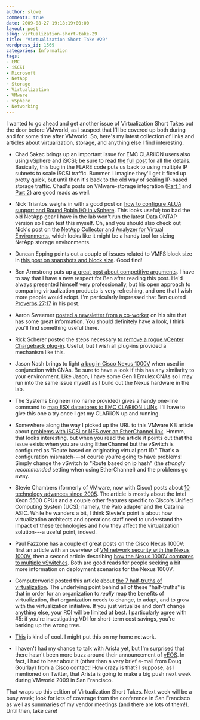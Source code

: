 ```yaml
---
author: slowe
comments: true
date: 2009-08-27 19:18:19+00:00
layout: post
slug: virtualization-short-take-29
title: 'Virtualization Short Take #29'
wordpress_id: 1569
categories: Information
tags:
- EMC
- iSCSI
- Microsoft
- NetApp
- Storage
- Virtualization
- VMware
- vSphere
- Networking
---
```


I wanted to go ahead and get another issue of Virtualization Short Takes out the door before VMworld, as I suspect that I'll be covered up both during and for some time after VMworld. So, here's my latest collection of links and articles about virtualization, storage, and anything else I find interesting.

* Chad Sakac brings up an important issue for EMC CLARiiON users also using vSphere and iSCSI; be sure to read [the full post](http://virtualgeek.typepad.com/virtual_geek/2009/08/important-note-for-all-emc-clariion-customers-using-iscsi-and-vsphere.html) for all the details. Basically, this bug in the FLARE code puts us back to using multiple IP subnets to scale iSCSI traffic. Bummer. I imagine they'll get it fixed up pretty quick, but until then it's back to the old way of scaling IP-based storage traffic. Chad's posts on VMware-storage integration ([Part 1](http://virtualgeek.typepad.com/virtual_geek/2009/07/state-of-the-art-integrating-storage-and-vmware-part-i.html) and [Part 2](http://virtualgeek.typepad.com/virtual_geek/2009/07/state-of-the-art-integrating-storage-and-vmware-part-ii.html)) are good reads as well.

* Nick Triantos weighs in with a good post on [how to configure ALUA support and Round Robin I/O in vSphere](http://blogs.netapp.com/storage_nuts_n_bolts/2009/08/vsphere-upgrading-from-non-alua-to-alua.html). This looks useful; too bad the old NetApp gear I have in the lab won't run the latest Data ONTAP version so I can test this myself. Oh, and you should also check out Nick's post on the [NetApp Collector and Analyzer for Virtual Environments](http://blogs.netapp.com/storage_nuts_n_bolts/2009/07/netapp-collector-analyzer-for-virtual-environments.html), which looks like it might be a handy tool for sizing NetApp storage environments.

* Duncan Epping points out a couple of issues related to VMFS block size in [this post on snapshots and block size](http://www.yellow-bricks.com/2009/08/24/vsphere-vm-snapshots-and-block-size/). Good find!

* Ben Armstrong puts up [a great post about competitive arguments](http://blogs.msdn.com/virtual_pc_guy/archive/2009/08/26/what-s-up-with-all-the-angst-mud-slinging.aspx). I have to say that I have a new respect for Ben after reading this post. He'd always presented himself very professionally, but his open approach to comparing virtualization products is very refreshing, and one that I wish more people would adopt. I'm particularly impressed that Ben quoted [Proverbs 27:17](http://www.biblegateway.com/passage/?search=Proverbs%2027:17&version=NIV) in his post.

* Aaron Sweemer [posted a newsletter from a co-worker](http://www.virtualinsanity.com/index.php/2009/08/26/notes-from-vmware-aka-mr-michael-whites-newsletter/) on his site that has some great information. You should definitely have a look, I think you'll find something useful there.

* Rick Scherer posted the steps necessary [to remove a rogue vCenter Chargeback plug-in](http://vmwaretips.com/wp/2009/08/21/vcenter-chargeback-uninstallation-rogue-plug-in/). Useful, but I wish all plug-ins provided a mechanism like this.

* Jason Nash brings to light [a bug in Cisco Nexus 1000V](http://jasonnash.wordpress.com/2009/08/24/a-small-bug-with-the-nexus-1000v/) when used in conjunction with CNAs. Be sure to have a look if this has any similarity to your environment. Like Jason, I have some Gen 1 Emulex CNAs so I may run into the same issue myself as I build out the Nexus hardware in the lab.

* The Systems Engineer (no name provided) gives a handy one-line command to [map ESX datastores to EMC CLARiiON LUNs](http://www.thesystemsengineer.com/uncategorized/esx-to-emc-clariion-lun-map/). I'll have to give this one a try once I get my CLARiiON up and running.

* Somewhere along the way I picked up the URL to this VMware KB article about [problems with iSCSI or NFS over an EtherChannel link](http://kb.vmware.com/selfservice/microsites/search.do?language=en_US&cmd=displayKC&externalId=1001109). Hmmm, that looks interesting, but when you read the article it points out that the issue exists when you are using EtherChannel but the vSwitch is configured as "Route based on originating virtual port ID." That's a configuration mismatch---of course you're going to have problems! Simply change the vSwitch to "Route based on ip hash" (the _strongly recommended_ setting when using EtherChannel) and the problems go away.

* Stevie Chambers (formerly of VMware, now with Cisco) posts about [10 technology advances since 2005](http://viewyonder.com/2009/08/20/intel-ucs-and-vsphere-8-advances-since-2005-and-why-they-matter/). The article is mostly about the Intel Xeon 5500 CPUs and a couple other features specific to Cisco's Unified Computing System (UCS); namely, the Palo adapter and the Catalina ASIC. While he wanders a bit, I think Stevie's point is about how virtualization architects and operations staff need to understand the impact of these technologies and how they affect the virtualization solution---a useful point, indeed.

* Paul Fazzone has a couple of great posts on the Cisco Nexus 1000V: first an article with an overview of [VM network security with the Nexus 1000V](http://faz1.com/blog/2009/08/17/vm-network-security-with-the-nexus-1000v/), then a second article describing [how the Nexus 1000V compares to multiple vSwitches](http://faz1.com/blog/2009/08/20/two-vswitches-are-better-than-1-right/). Both are good reads for people seeking a bit more information on deployment scenarios for the Nexus 1000V.

* Computerworld posted this article about [the 7 half-truths of virtualization](http://news.idg.no/cw/art.cfm?id=BE0E4E5B-1A64-6A71-CE1886CAA556F2B4). The underlying point behind all of these "half-truths" is that in order for an organization to _really_ reap the benefits of virtualization, that organization needs to change, to adapt, and to grow with the virtualization initiative. If you just virtualize and don't change anything else, your ROI will be limited at best. I particularly agree with #5: if you're investigating VDI for short-term cost savings, you're barking up the wrong tree.

* [This](http://www.infoblox.com/news/release.cfm?ID=144) is kind of cool. I might put this on my home network.

* I haven't had my chance to talk with Arista yet, but I'm surprised that there hasn't been more buzz around their announcement of [vEOS](http://www.aristanetworks.com/en/vEOS). In fact, I had to hear about it (other than a very brief e-mail from Doug Gourlay) from a Cisco contact! How crazy is that? I suppose, as I mentioned on Twitter, that Arista is going to make a big push next week during VMworld 2009 in San Francisco.

That wraps up this edition of Virtualization Short Takes. Next week will be a busy week; look for lots of coverage from the conference in San Francisco as well as summaries of my vendor meetings (and there are lots of them!). Until then, take care!
